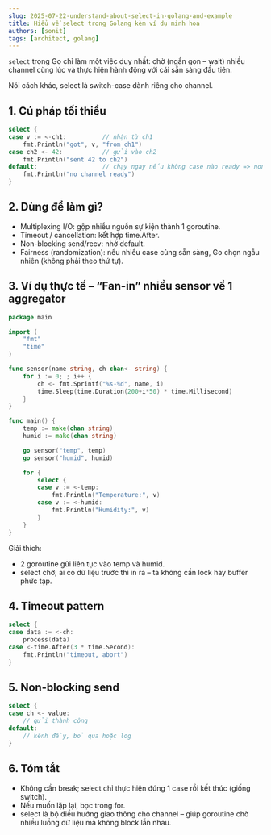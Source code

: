 ```yaml
---
slug: 2025-07-22-understand-about-select-in-golang-and-example
title: Hiểu về select trong Golang kèm ví dụ minh hoạ
authors: [sonit]
tags: [architect, golang]
---
```


`select` trong Go chỉ làm một việc duy nhất: chờ (ngắn gọn – wait) nhiều channel cùng lúc và thực hiện hành động với cái sẵn sàng đầu tiên.

Nói cách khác, select là switch-case dành riêng cho channel.

<!-- truncate -->

## 1. Cú pháp tối thiểu

```go
select {
case v := <-ch1:          // nhận từ ch1
    fmt.Println("got", v, "from ch1")
case ch2 <- 42:           // gửi vào ch2
    fmt.Println("sent 42 to ch2")
default:                  // chạy ngay nếu không case nào ready => non-blocking
    fmt.Println("no channel ready")
}
```

## 2. Dùng để làm gì?

- Multiplexing I/O: gộp nhiều nguồn sự kiện thành 1 goroutine.
- Timeout / cancellation: kết hợp time.After.
- Non-blocking send/recv: nhờ default.
- Fairness (randomization): nếu nhiều case cùng sẵn sàng, Go chọn ngẫu nhiên (không phải theo thứ tự).

## 3. Ví dụ thực tế – “Fan-in” nhiều sensor về 1 aggregator

```go
package main

import (
    "fmt"
    "time"
)

func sensor(name string, ch chan<- string) {
    for i := 0; ; i++ {
        ch <- fmt.Sprintf("%s-%d", name, i)
        time.Sleep(time.Duration(200+i*50) * time.Millisecond)
    }
}

func main() {
    temp := make(chan string)
    humid := make(chan string)

    go sensor("temp", temp)
    go sensor("humid", humid)

    for {
        select {
        case v := <-temp:
            fmt.Println("Temperature:", v)
        case v := <-humid:
            fmt.Println("Humidity:", v)
        }
    }
}
```

Giải thích:

- 2 goroutine gửi liên tục vào temp và humid.
- select chờ; ai có dữ liệu trước thì in ra – ta không cần lock hay buffer phức tạp.

## 4. Timeout pattern

```go
select {
case data := <-ch:
    process(data)
case <-time.After(3 * time.Second):
    fmt.Println("timeout, abort")
}
```

## 5. Non-blocking send

```go
select {
case ch <- value:
    // gửi thành công
default:
    // kênh đầy, bỏ qua hoặc log
}
```

## 6. Tóm tắt

- Không cần break; select chỉ thực hiện đúng 1 case rồi kết thúc (giống switch).
- Nếu muốn lặp lại, bọc trong for.
- select là bộ điều hướng giao thông cho channel – giúp goroutine chờ nhiều luồng dữ liệu mà không block lẫn nhau.
